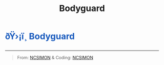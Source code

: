 ﻿---
lang: en-US
title: Bodyguard
prev: Bastion
next: Crusader
---
# <font color="#185abd">ðŸ›¡ï¸ <b>Bodyguard</b></font> <Badge text="Killing" type="tip" vertical="middle"/>
---

> From: [NCSIMON](https://github.com/NCSIMON) & Coding: [NCSIMON](https://github.com/NCSIMON)


